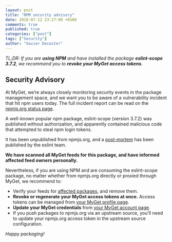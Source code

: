```yaml
---
layout: post
title: "NPM security advisory"
date: 2018-07-12 23:27:00 +0100
comments: true
published: true
categories: ["post"]
tags: ["Security"]
author: "Xavier Decoster"
---
```


*TL;DR: If you are **using NPM** and have installed the package **eslint-scope 3.7.2**, we recommend you to **revoke your MyGet access tokens**.*

## Security Advisory

At MyGet, we’re always closely monitoring security events in the package management space, and we want you to be aware of a vulnerability incident that hit npm users today. The full incident report can be read on the [npmjs.org status page](https://status.npmjs.org/incidents/dn7c1fgrr7ng).

A well-known popular npm package, eslint-scope (version 3.7.2) was published without authorization, and apparently contained malicious code that attempted to steal npm login tokens.
 
It has been unpublished from npmjs.org, and a [post-mortem](https://eslint.org/blog/2018/07/postmortem-for-malicious-package-publishes) has been published by the eslint team.
 
**We have scanned all MyGet feeds for this package, and have informed affected feed owners personally.**

Nevertheless, if you are using NPM and are consuming the eslint-scope package, no matter whether from npmjs.org directly or proxied through MyGet, we recommend to:

* Verify your feeds for [affected packages](https://eslint.org/blog/2018/07/postmortem-for-malicious-package-publishes#affected-packages), and remove them.
* **Revoke or regenerate your MyGet access tokens at once.** Access tokens can be managed from [your MyGet profile page](https://www.myget.org/Account/Login?ReturnUrl=%2Fprofile%2FMe#!/AccessTokens).
* **Update your MyGet credentials** from [your MyGet account page](https://www.myget.org/profile/Me#!/Account).
* If you push packages to npmjs.org via an upstream source, you’ll need to update your npmjs.org access token in the upstream source configuration.

_Happy packaging!_
